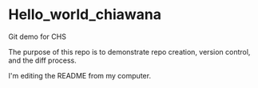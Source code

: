 # Hello_world_chiawana
Git demo for CHS

The purpose of this repo is to demonstrate repo creation, version control, and the diff process.

I'm editing the README from my computer.